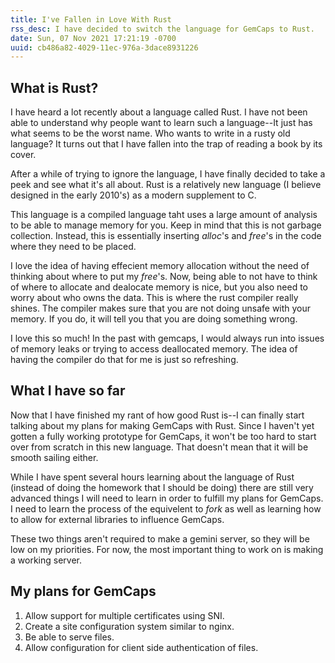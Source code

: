 ```yaml
---
title: I've Fallen in Love With Rust
rss_desc: I have decided to switch the language for GemCaps to Rust.
date: Sun, 07 Nov 2021 17:21:19 -0700
uuid: cb486a82-4029-11ec-976a-3dace8931226
---
```


## What is Rust?

I have heard a lot recently about a language called Rust. I have not been able
to understand why people want to learn such a language--It just has what seems
to be the worst name. Who wants to write in a rusty old language? It turns out
that I have fallen into the trap of reading a book by its cover.

After a while of trying to ignore the language, I have finally decided to take
a peek and see what it's all about. Rust is a relatively new language (I 
believe designed in the early 2010's) as a modern supplement to C. 

This language is a compiled language taht uses a large amount of analysis to 
be able to manage memory for you. Keep in mind that this is not garbage 
collection. Instead, this is essentially inserting _alloc_'s and _free_'s in 
the code where they need to be placed.

I love the idea of having effecient memory allocation without the need of 
thinking about where to put my _free_'s. Now, being able to not have to think
of where to allocate and dealocate memory is nice, but you also need to worry
about who owns the data. This is where the rust compiler really shines. The 
compiler makes sure that you are not doing unsafe with your memory. If you do,
it will tell you that you are doing something wrong.

I love this so much! In the past with gemcaps, I would always run into issues 
of memory leaks or trying to access deallocated memory. The idea of having the
compiler do that for me is just so refreshing.

## What I have so far

Now that I have finished my rant of how good Rust is--I can finally start
talking about my plans for making GemCaps with Rust. Since I haven't yet gotten
a fully working prototype for GemCaps, it won't be too hard to start over from
scratch in this new language. That doesn't mean that it will be smooth sailing
either.

While I have spent several hours learning about the language of Rust (instead 
of doing the homework that I should be doing) there are still very advanced 
things I will need to learn in order to fulfill my plans for GemCaps. I need to
learn the process of the equivelent to _fork_ as well as learning how to allow
for external libraries to influence GemCaps.

These two things aren't required to make a gemini server, so they will be low
on my priorities. For now, the most important thing to work on is making a
working server.

## My plans for GemCaps

1. Allow support for multiple certificates using SNI.
2. Create a site configuration system similar to nginx.
3. Be able to serve files.
4. Allow configuration for client side authentication of files.
